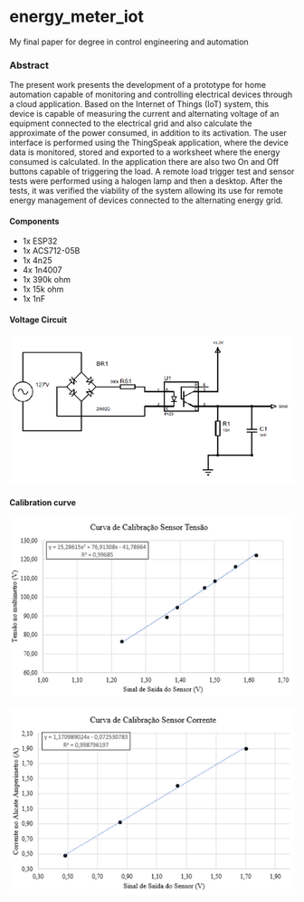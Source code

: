 # energy_meter_iot
My final paper for degree in control engineering and automation

### Abstract
The present work presents the development of a prototype for home automation
capable of monitoring and controlling electrical devices through a cloud application.
Based on the Internet of Things (IoT) system, this device is capable of measuring the
current and alternating voltage of an equipment connected to the electrical grid and
also calculate the approximate of the power consumed, in addition to its activation.
The user interface is performed using the ThingSpeak application, where the device
data is monitored, stored and exported to a worksheet where the energy consumed
is calculated. In the application there are also two On and Off buttons capable of
triggering the load. A remote load trigger test and sensor tests were performed using
a halogen lamp and then a desktop. After the tests, it was verified the viability of
the system allowing its use for remote energy management of devices connected to
the alternating energy grid.

#### Components

* 1x ESP32
* 1x ACS712-05B
* 1x 4n25
* 4x 1n4007
* 1x 390k ohm
* 1x 15k ohm
* 1x 1nF

#### Voltage Circuit

![](/img/voltage_circuit.PNG)

#### Calibration curve

![](/img/voltage_calibration.PNG)

![](/img/current_calibration.PNG)
